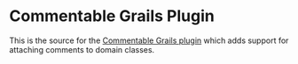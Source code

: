 Commentable Grails Plugin
=========================

This is the source for the [Commentable Grails plugin][1] which adds support for attaching comments to domain classes.

[1]: http://grails.org/plugin/commentable